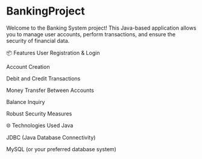 # BankingProject
Welcome to the Banking System project! This Java-based application allows you to manage user accounts, perform transactions, and ensure the security of financial data.



📦 Features
User Registration & Login

Account Creation

Debit and Credit Transactions

Money Transfer Between Accounts

Balance Inquiry

Robust Security Measures




🌐 Technologies Used
Java

JDBC (Java Database Connectivity)

MySQL (or your preferred database system)
